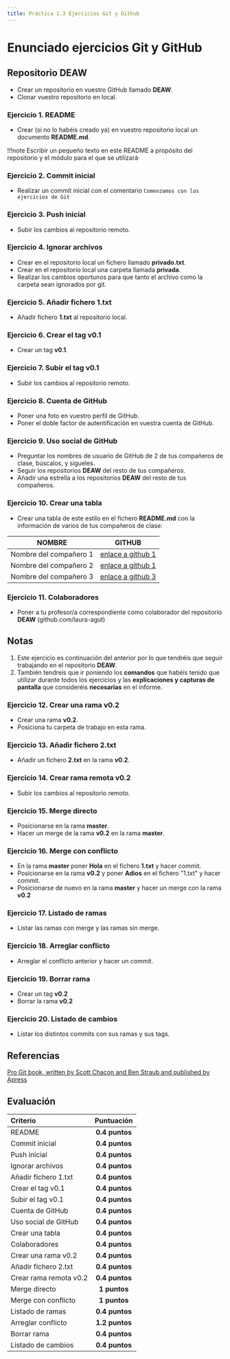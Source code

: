 ```yaml
---
title: Práctica 1.3 Ejercicios Git y Github
---
```


# Enunciado ejercicios Git y GitHub

## Repositorio DEAW 

- Crear un repositorio en vuestro GitHub llamado **DEAW**.
- Clonar vuestro repositorio en local.

### Ejercicio 1. README

- Crear (si no lo habéis creado ya) en vuestro repositorio local
un documento **README.md**.

!!!note
    Escribir un pequeño texto en este README a propósito del repositorio y el módulo para el que se utilizará·

### Ejercicio 2. Commit inicial

- Realizar un commit inicial con el comentario `Comenzamos con los ejercicios de Git`

### Ejercicio 3. Push inicial

- Subir los cambios al repositorio remoto.

### Ejercicio 4. Ignorar archivos

- Crear en el repositorio local un fichero llamado **privado.txt**.
- Crear en el repositorio local una carpeta llamada **privada**.
- Realizar los cambios oportunos para que tanto el archivo como
la carpeta sean ignorados por git.

### Ejercicio 5. Añadir fichero 1.txt

- Añadir fichero **1.txt** al repositorio local.

### Ejercicio 6. Crear el tag v0.1

- Crear un tag **v0.1**.

### Ejercicio 7. Subir el tag v0.1

- Subir los cambios al repositorio remoto.

### Ejercicio 8. Cuenta de GitHub

- Poner una foto en vuestro perfil de GitHub.
- Poner el doble factor de autentificación en vuestra cuenta de GitHub.

### Ejercicio 9. Uso social de GitHub

- Preguntar los nombres de usuario de GitHub de 2 de tus compañeros de clase, búscalos, y sigueles.
- Seguir los repositorios **DEAW** del resto de tus compañeros.
- Añadir una estrella a los repositorios **DEAW** del resto de tus compañeros.

### Ejercicio 10. Crear una tabla

- Crear una tabla de este estilo en el fichero **README.md**
con la información de varios de tus compañeros de clase:

|        NOMBRE          |                     GITHUB                        |
|------------------------|---------------------------------------------------|
| Nombre del compañero 1 | [enlace a github 1](http://github.com/laura-agut) |
| Nombre del compañero 2 | [enlace a github 1](http://github.com/laura-agut) |
| Nombre del compañero 3 | [enlace a github 3](http://github.com/laura-agut) |

### Ejercicio 11. Colaboradores

- Poner a tu profesor/a correspondiente como colaborador del repositorio **DEAW** (github.com/laura-agut)

## Notas

1. Este ejercicio es continuación del anterior por lo que
tendréis que seguir trabajando en el repositorio **DEAW**.
2. También tendreís que ir poniendo los **comandos**
que habéis tenido que utilizar durante todos los ejercicios
y las **explicaciones y capturas de pantalla** que consideréis **necesarias**  en el informe.

### Ejercicio 12. Crear una rama v0.2

- Crear una rama **v0.2**.
- Posiciona tu carpeta de trabajo en esta rama.

### Ejercicio 13. Añadir fichero 2.txt

- Añadir un fichero **2.txt** en la rama **v0.2**.

### Ejercicio 14. Crear rama remota v0.2

- Subir los cambios al repositorio remoto.

### Ejercicio 15. Merge directo

- Posicionarse en la rama **master**.
- Hacer un merge de la rama **v0.2** en la rama **master**.

### Ejercicio 16. Merge con conflicto

- En la rama **master** poner **Hola** en el fichero **1.txt** y hacer commit.
- Posicionarse en la rama **v0.2** y poner **Adios** en el fichero "1.txt" y hacer commit.
- Posicionarse de nuevo en la rama **master** y hacer un merge con la rama **v0.2**

### Ejercicio 17. Listado de ramas

- Listar las ramas con merge y las ramas sin merge.

### Ejercicio 18. Arreglar conflicto

- Arreglar el conflicto anterior y hacer un commit.

### Ejercicio 19. Borrar rama

- Crear un tag **v0.2**
- Borrar la rama **v0.2**

### Ejercicio 20. Listado de cambios

- Listar los distintos commits con sus ramas y sus tags.



## Referencias

[Pro Git book, written by Scott Chacon and Ben Straub and published by Apress](https://git-scm.com/book/es/v2)

## Evaluación

| Criterio      | Puntuación                         |
| :--------- | :----------------------------------: |
|  README     |**0.4 puntos**  |
|  Commit inicial   |**0.4 puntos**  |
|    Push inicial   |**0.4 puntos**  |
|   Ignorar archivos    |**0.4 puntos**  |
|     Añadir fichero 1.txt  |**0.4 puntos**  |
|    Crear el tag v0.1   |**0.4 puntos**  |
|    Subir el tag v0.1   |**0.4 puntos**  |
|     Cuenta de GitHub  |**0.4 puntos**  |
|     Uso social de GitHub  |**0.4 puntos**  |
|    Crear una tabla   |**0.4 puntos**  |
|    Colaboradores   |**0.4 puntos**  |
|    Crear una rama v0.2   |**0.4 puntos**  |
|    Añadir fichero 2.txt   |**0.4 puntos**  |
|    Crear rama remota v0.2   |**0.4 puntos**  |
|     Merge directo  |**1 puntos**  |
|     Merge con conflicto  |**1 puntos**  |
|    Listado de ramas   |**0.4 puntos**  |
|     Arreglar conflicto  |**1.2 puntos**  |
|      Borrar rama |**0.4 puntos**  |
|     Listado de cambios  |**0.4 puntos**  |







